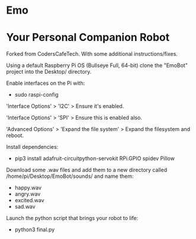 #            Emo
# Your Personal Companion Robot

Forked from CodersCafeTech.  With some additional instructions/fixes.

Using a default Raspberry Pi OS (Bullseye Full, 64-bit) clone the "EmoBot" project into the Desktop/ directory.

Enable interfaces on the Pi with:

   - sudo raspi-config

'Interface Options' > 'I2C' > Ensure it's enabled.

'Interface Options' > 'SPI' > Ensure this is enabled also.

'Advanced Options' > 'Expand the file system' > Expand the filesystem and reboot.

Install dependencies:

   - pip3 install adafruit-circuitpython-servokit RPi.GPIO spidev Pillow

Download some .wav files and add them to a new directory called /home/pi/Desktop/EmoBot/sounds/ and name them:

   - happy.wav
   - angry.wav
   - excited.wav
   - sad.wav

Launch the python script that brings your robot to life:

   - python3 final.py
